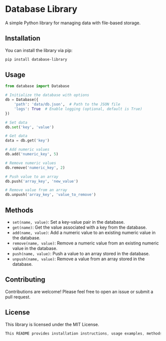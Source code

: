 # Database Library

A simple Python library for managing data with file-based storage.

## Installation

You can install the library via pip:

```bash
pip install database-library
```

## Usage

```python
from database import Database

# Initialize the database with options
db = Database({
    'path': 'data/db.json',  # Path to the JSON file
    'logs': True  # Enable logging (optional, default is True)
})

# Set data
db.set('key', 'value')

# Get data
data = db.get('key')

# Add numeric values
db.add('numeric_key', 5)

# Remove numeric values
db.remove('numeric_key', 2)

# Push value to an array
db.push('array_key', 'new_value')

# Remove value from an array
db.unpush('array_key', 'value_to_remove')

```

## Methods

- `set(name, value)`: Set a key-value pair in the database.
- `get(name)`: Get the value associated with a key from the database.
- `add(name, value)`: Add a numeric value to an existing numeric value in the database.
- `remove(name, value)`: Remove a numeric value from an existing numeric value in the database.
- `push(name, value)`: Push a value to an array stored in the database.
- `unpush(name, value)`: Remove a value from an array stored in the database.

## Contributing

Contributions are welcome! Please feel free to open an issue or submit a pull request.

## License

This library is licensed under the MIT License.

```rust
This README provides installation instructions, usage examples, methods overview, contribution guidelines, and licensing information for the database library in English.
```